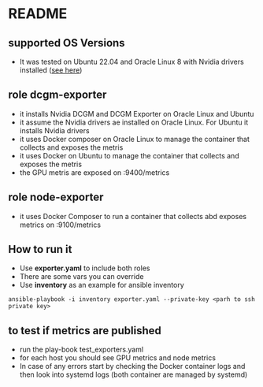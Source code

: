 # README

## supported OS Versions
- It was tested on Ubuntu 22.04 and Oracle Linux 8 with Nvidia drivers installed ([see here](https://docs.oracle.com/en-us/iaas/images/image/55a32890-2cfa-42d2-92d9-998a31eecfd0/))

## role dcgm-exporter

- it installs Nvidia DCGM and DCGM Exporter on Oracle Linux and Ubuntu
- it assume the Nvidia drivers ae installed on Oracle Linux. For Ubuntu it installs Nvidia drivers 
- it uses Docker composer on Oracle Linux to manage the container that collects and exposes the metris
- it uses Docker on Ubuntu to manage the container that collects and exposes the metris
- the GPU metris are exposed on <Host IP>:9400/metrics

## role node-exporter

- it uses Docker Composer to run a container that collects abd exposes metrics on <Host IP>:9100/metrics

## How to run it

- Use __exporter.yaml__ to include both roles
- There are some vars you can override
- Use __inventory__ as an example for ansible inventory

```
ansible-playbook -i inventory exporter.yaml --private-key <parh to ssh private key>
```

## to test if metrics are published

- run the play-book test_exporters.yaml
- for each host you should see GPU metrics and node metrics
- In case of any errors start by checking the Docker container logs and then look into systemd logs (both container are managed by systemd)
